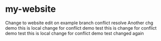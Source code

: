# my-website
Change to website
edit on example branch
conflict resolve
Another chg demo
this is local change for conflict demo test
this is  change for conflict demo test
this is local change for conflict demo test
changed again
